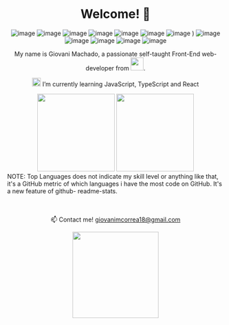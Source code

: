 <div align="center">

# Welcome! 👋
![image](https://img.shields.io/badge/HTML5-E34F26?style=for-the-badge&logo=html5&logoColor=white)
![image](https://img.shields.io/badge/CSS3-1572B6?style=for-the-badge&logo=css3&logoColor=white)
![image](https://img.shields.io/badge/JavaScript-F7DF1E?style=for-the-badge&logo=javascript&logoColor=black)
![image](https://img.shields.io/badge/TypeScript-007ACC?style=for-the-badge&logo=typescript&logoColor=white)
![image](https://img.shields.io/badge/Node.js-339933?style=for-the-badge&logo=nodedotjs&logoColor=white)
![image](https://img.shields.io/badge/React-20232A?style=for-the-badge&logo=react&logoColor=61DAFB)
![image](https://img.shields.io/badge/Bootstrap-563D7C?style=for-the-badge&logo=bootstrap&logoColor=white)
)
![image](https://img.shields.io/badge/Visual_Studio_Code-0078D4?style=for-the-badge&logo=visual%20studio%20code&logoColor=white
)
![image](https://img.shields.io/badge/Microsoft_Office-D83B01?style=for-the-badge&logo=microsoft-office&logoColor=white
)
![image](https://img.shields.io/badge/Trello-0052CC?style=for-the-badge&logo=trello&logoColor=white
)
![image](https://img.shields.io/badge/Adobe%20Illustrator-FF9A00?style=for-the-badge&logo=adobe%20illustrator&logoColor=white
)
![image](https://img.shields.io/badge/Adobe%20Photoshop-31A8FF?style=for-the-badge&logo=Adobe%20Photoshop&logoColor=black
)
 
My name is Giovani Machado, a passionate self-taught Front-End web-developer from <img src="https://upload.wikimedia.org/wikipedia/commons/thumb/0/05/Flag_of_Brazil.svg/2560px-Flag_of_Brazil.svg.png" width="30px"/>.
  
<g-emoji class="g-emoji" alias="seedling" fallback-src="https://github.githubassets.com/images/icons/emoji/unicode/1f331.png"><img class="emoji" alt="seedling" height="20" width="20" src="https://github.githubassets.com/images/icons/emoji/unicode/1f331.png"></g-emoji>  I’m currently learning JavaScript, TypeScript and React <br/>
    
<img height="180em" src="https://github-readme-stats.vercel.app/api?username=Elesiann&show_icons=true&theme=tokyonight" data-canonical-src="https://github-readme-stats.vercel.app/api?username=Elesiann&show_icons=true&theme=tokyonight" style="max-width:100%;">
  
<img height="180em" src="https://github-readme-stats.vercel.app/api/top-langs/?username=Elesiann&exclude_repo=projeto-rh&layout=compact&theme=tokyonight" data-canonical-src="https://github-readme-stats.vercel.app/api/top-langs/?username=Elesiann&exclude_repo=projeto-rh&layout=compact&theme=tokyonight" style="max-width:100%;">
  
<div align="left">
  NOTE: Top Languages does not indicate my skill level or anything like that, it's a GitHub metric of which languages i have the most code on GitHub. It's a new feature of github-   readme-stats.
</div>
  
<br/>
<br/>

📫 Contact me!  giovanimcorrea18@gmail.com

  <img src ="https://images.squarespace-cdn.com/content/v1/5b0753327e3c3a99d57f660e/1546036363406-SRNUE43LF01JUWMA2A75/ke17ZwdGBToddI8pDm48kCdD9v2NVSGvvJo5IxmSEo9Zw-zPPgdn4jUwVcJE1ZvWQUxwkmyExglNqGp0IvTJZamWLI2zvYWH8K3-s_4yszcp2ryTI0HqTOaaUohrI8PI1G0ZeKuPxPvEqt1obVxr2NXtkTyh2VQc7FE0x9Ec1zs/image-asset.gif" width="200px"/>
</div>
